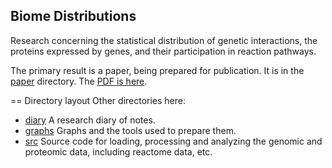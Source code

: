 
Biome Distributions
-------------------
Research concerning the statistical distribution of genetic
interactions, the proteins expressed by genes, and their
participation in reaction pathways.

The primary result is a paper, being prepared for publication.
It is in the [paper](./paper) directory. The
[PDF is here](./paper/biome-distributions.pdf).

== Directory layout
Other directories here:

* [diary](./diary) A research diary of notes.
* [graphs](./graphs) Graphs and the tools used to prepare them.
* [src](./src) Source code for loading, processing and analyzing
  the genomic and proteomic data, including reactome data, etc.
